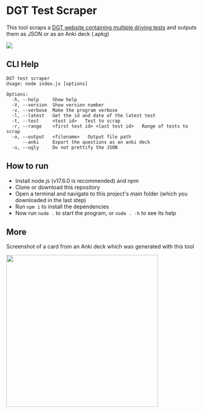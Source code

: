 # DGT Test Scraper
This tool scraps a <a href="https://revista.dgt.es/es/test">DGT website containing multiple driving tests</a> and outputs them as JSON or as an Anki deck (.apkg)

<a href="https://server.raine.page/dgt_tests">
	<img src="https://server.raine.page/dgt_tests/image.cgi#c">
</a>

## CLI Help
```
DGT test scraper
Usage: node index.js [options]

Options:
  -h, --help     Show help
  -V, --version  Show version number
  -v, --verbose  Make the program verbose
  -l, --latest   Get the id and date of the latest test
  -t, --test     <test id>   Test to scrap
  -r, --range    <first test id> <last test id>   Range of tests to scrap
  -o, --output   <filename>   Output file path
      --anki     Export the questions as an anki deck
  -u, --ugly     Do not prettify the JSON
```
## How to run
* Install node.js (v17.6.0 is recommended) and npm
* Clone or download this repository
* Open a terminal and navigate to this project's main folder (which you downloaded in the last step)
* Run `npm i` to install the dependencies
* Now run `node .` to start the program, or `node . -h` to see its help
## More
Screenshot of a card from an Anki deck which was generated with this tool

<img width="400" src="https://user-images.githubusercontent.com/25404214/198780485-178c1fc5-b114-4ec5-8efd-0d9112daa27b.png">
